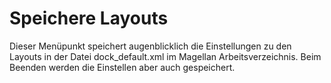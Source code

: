 <span id="top"></span>

# Speichere Layouts

Dieser Menüpunkt speichert augenblicklich die Einstellungen zu den
Layouts in der Datei dock_default.xml im Magellan Arbeitsverzeichnis.
Beim Beenden werden die Einstellen aber auch gespeichert.
